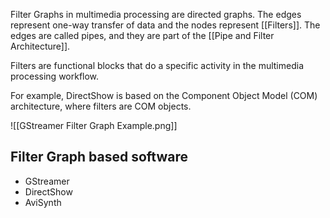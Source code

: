 Filter Graphs in multimedia processing are directed graphs. The edges represent one-way transfer of data and the nodes represent [[Filters]]. The edges are called pipes, and they are part of the [[Pipe and Filter Architecture]].

Filters are functional blocks that do a specific activity in the multimedia processing workflow.

For example, DirectShow is based on the Component Object Model (COM) architecture, where filters are COM objects.

![[GStreamer Filter Graph Example.png]]

## Filter Graph based software
- GStreamer
- DirectShow
- AviSynth